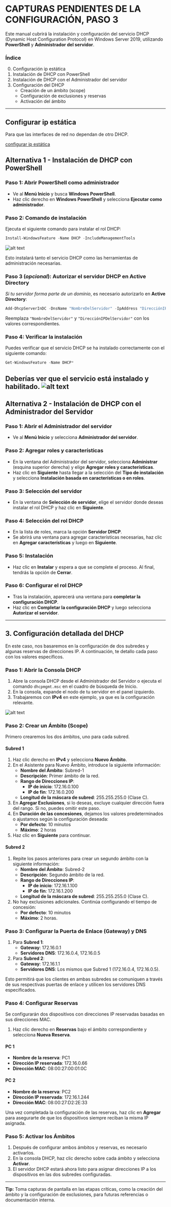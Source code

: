 # CAPTURAS PENDIENTES DE LA CONFIGURACIÓN, PASO 3
Este manual cubrirá la instalación y configuración del servicio DHCP (Dynamic Host Configuration Protocol) en Windows Server 2019, utilizando **PowerShell** y **Administrador del servidor**.

### **Índice**
0. Configuración ip estática
1. Instalación de DHCP con PowerShell
2. Instalación de DHCP con el Administrador del servidor
3. Configuración del DHCP
   - Creación de un ámbito (scope)
   - Configuración de exclusiones y reservas
   - Activación del ámbito

---

## Configurar ip estática

Para que las interfaces de red no dependan de otro DHCP.

[configurar ip estática](./SR0209_ip_estatica.md)

## Alternativa 1 - Instalación de DHCP con PowerShell

### **Paso 1: Abrir PowerShell como administrador**
- Ve al **Menú Inicio** y busca **Windows PowerShell**.
- Haz clic derecho en **Windows PowerShell** y selecciona **Ejecutar como administrador**.

### **Paso 2: Comando de instalación**
Ejecuta el siguiente comando para instalar el rol DHCP:

```powershell
Install-WindowsFeature -Name DHCP -IncludeManagementTools
```

![alt text](image.png)

Esto instalará tanto el servicio DHCP como las herramientas de administración necesarias.

### **Paso 3 (*opcional*): Autorizar el servidor DHCP en Active Directory**
*Si tu servidor forma parte de un dominio*, es necesario autorizarlo en **Active Directory**:

```powershell
Add-DhcpServerInDC -DnsName "NombreDelServidor" -IpAddress "DirecciónIPDelServidor"
```

Reemplaza `"NombreDelServidor"` y `"DirecciónIPDelServidor"` con los valores correspondientes.

### **Paso 4: Verificar la instalación**
Puedes verificar que el servicio DHCP se ha instalado correctamente con el siguiente comando:

```powershell
Get-WindowsFeature -Name DHCP*
```

Deberías ver que el servicio está instalado y habilitado.
![alt text](image-1.png)
---

## Alternativa 2 - Instalación de DHCP con el Administrador del Servidor

### **Paso 1: Abrir el Administrador del servidor**
- Ve al **Menú Inicio** y selecciona **Administrador del servidor**.

### **Paso 2: Agregar roles y características**
- En la ventana del Administrador del servidor, selecciona **Administrar** (esquina superior derecha) y elige **Agregar roles y características**.
- Haz clic en **Siguiente** hasta llegar a la selección del **Tipo de instalación** y selecciona **Instalación basada en características o en roles**.

### **Paso 3: Selección del servidor**
- En la ventana de **Selección de servidor**, elige el servidor donde deseas instalar el rol DHCP y haz clic en **Siguiente**.

### **Paso 4: Selección del rol DHCP**
- En la lista de roles, marca la opción **Servidor DHCP**.
- Se abrirá una ventana para agregar características necesarias, haz clic en **Agregar características** y luego en **Siguiente**.

### **Paso 5: Instalación**
- Haz clic en **Instalar** y espera a que se complete el proceso. Al final, tendrás la opción de **Cerrar**.

### **Paso 6: Configurar el rol DHCP**
- Tras la instalación, aparecerá una ventana para **completar la configuración DHCP**.
- Haz clic en **Completar la configuración DHCP** y luego selecciona **Autorizar el servidor**.

---

## 3. Configuración detallada del DHCP

En este caso, nos basaremos en la configuración de dos subredes y algunas reservas de direcciones IP. A continuación, te detallo cada paso con los valores específicos.

### Paso 1: Abrir la Consola DHCP
1. Abre la consola DHCP desde el Administrador del Servidor o ejecuta el comando `dhcpmgmt.msc` en el cuadro de búsqueda de Inicio.
2. En la consola, expande el nodo de tu servidor en el panel izquierdo.
3. Trabajaremos con **IPv4** en este ejemplo, ya que es la configuración relevante.

![alt text](image-5.png)

### Paso 2: Crear un Ámbito (Scope)

Primero crearemos los dos ámbitos, uno para cada subred.

#### Subred 1
1. Haz clic derecho en **IPv4** y selecciona **Nuevo Ámbito**.
2. En el Asistente para Nuevo Ámbito, introduce la siguiente información:
   - **Nombre del Ámbito**: Subred-1
   - **Descripción**: Primer ámbito de la red.
   - **Rango de Direcciones IP**: 
     - **IP de inicio**: 172.16.0.100
     - **IP de fin**: 172.16.0.200
   - **Longitud de la máscara de subred**: 255.255.255.0 (Clase C).
3. En **Agregar Exclusiones**, si lo deseas, excluye cualquier dirección fuera del rango. Si no, puedes omitir este paso.
4. En **Duración de las concesiones**, dejamos los valores predeterminados o ajustamos según la configuración deseada:
   - **Por defecto**: 10 minutos
   - **Máximo**: 2 horas
5. Haz clic en **Siguiente** para continuar.

#### Subred 2
1. Repite los pasos anteriores para crear un segundo ámbito con la siguiente información:
   - **Nombre del Ámbito**: Subred-2
   - **Descripción**: Segundo ámbito de la red.
   - **Rango de Direcciones IP**: 
     - **IP de inicio**: 172.16.1.100
     - **IP de fin**: 172.16.1.200
   - **Longitud de la máscara de subred**: 255.255.255.0 (Clase C).
2. No hay exclusiones adicionales. Continúa configurando el tiempo de concesión:
   - **Por defecto**: 10 minutos
   - **Máximo**: 2 horas.

### Paso 3: Configurar la Puerta de Enlace (Gateway) y DNS

1. Para **Subred 1**:
   - **Gateway**: 172.16.0.1
   - **Servidores DNS**: 172.16.0.4, 172.16.0.5
2. Para **Subred 2**:
   - **Gateway**: 172.16.1.1
   - **Servidores DNS**: Los mismos que Subred 1 (172.16.0.4, 172.16.0.5).

Esto permitirá que los clientes en ambas subredes se comuniquen a través de sus respectivas puertas de enlace y utilicen los servidores DNS especificados.

### Paso 4: Configurar Reservas

Se configurarán dos dispositivos con direcciones IP reservadas basadas en sus direcciones MAC.

1. Haz clic derecho en **Reservas** bajo el ámbito correspondiente y selecciona **Nueva Reserva**.
   
#### PC 1
- **Nombre de la reserva**: PC1
- **Dirección IP reservada**: 172.16.0.66
- **Dirección MAC**: 08:00:27:00:01:0C


#### PC 2
- **Nombre de la reserva**: PC2
- **Dirección IP reservada**: 172.16.1.244
- **Dirección MAC**: 08:00:27:D2:2E:33


Una vez completada la configuración de las reservas, haz clic en **Agregar** para asegurarte de que los dispositivos siempre reciban la misma IP asignada.

### Paso 5: Activar los Ámbitos

1. Después de configurar ambos ámbitos y reservas, es necesario activarlos.
2. En la consola DHCP, haz clic derecho sobre cada ámbito y selecciona **Activar**.
3. El servidor DHCP estará ahora listo para asignar direcciones IP a los dispositivos en las dos subredes configuradas.

---


**Tip:** Toma capturas de pantalla en las etapas críticas, como la creación del ámbito y la configuración de exclusiones, para futuras referencias o documentación interna.
